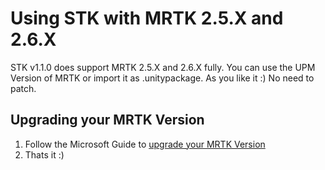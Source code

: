 # Using STK with MRTK 2.5.X and 2.6.X

STK v1.1.0 does support MRTK 2.5.X and 2.6.X fully. You can use the UPM Version of MRTK or import it as .unitypackage. As you like it :) 
No need to patch.

## Upgrading your MRTK Version

1. Follow the Microsoft Guide to [upgrade your MRTK Version](https://docs.microsoft.com/de-de/windows/mixed-reality/mrtk-unity/updates-deployment/updating)
2. Thats it :) 
